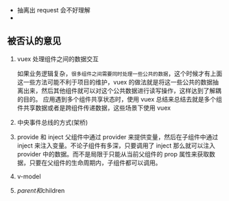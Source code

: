 - 抽离出 request 会不好理解
-

## 被否认的意见

1. vuex 处理组件之间的数据交互

   如果业务逻辑复杂，`很多组件之间需要同时处理一些公共的数据`，这个时候才有上面这一些方法可能不利于项目的维护，vuex 的做法就是将这一些公共的数据抽离出来，然后其他组件就可以对这个公共数据进行读写操作，这样达到了解耦的目的。
   应用遇到多个组件共享状态时，使用 vuex
   总结来总结去就是多个组件共享数据或者是跨组件传递数据，这些场景下使用 vuex

2. 中央事件总线的方式(架桥)
3. provide 和 inject
   父组件中通过 provider 来提供变量，然后在子组件中通过 inject 来注入变量。不论子组件有多深，只要调用了 inject 那么就可以注入 provider 中的数据。而不是局限于只能从当前父组件的 prop 属性来获取数据，只要在父组件的生命周期内，子组件都可以调用。
4. v-model
5. $parent和$children
